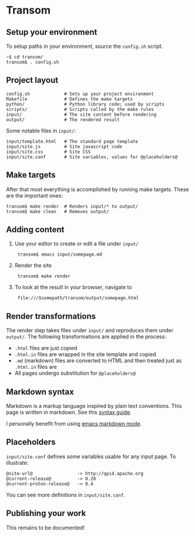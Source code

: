 # Transom

## Setup your environment

To setup paths in your environment, source the `config.sh` script.

    ~$ cd transom/
    transom$ . config.sh

## Project layout

    config.sh             # Sets up your project environment
    Makefile              # Defines the make targets
    python/               # Python library code; used by scripts
    scripts/              # Scripts called by the make rules
    input/                # The site content before rendering
    output/               # The rendered result

Some notable files in `input/`:

    input/template.html   # The standard page template
    input/site.js         # Site javascript code
    input/site.css        # Site CSS
    input/site.conf       # Site variables, values for @placeholders@

## Make targets

After that most everything is accomplished by running make targets.
These are the important ones:

    transom$ make render  # Renders input/* to output/
    transom$ make clean   # Removes output/

## Adding content

1. Use your editor to create or edit a file under `input/`

        transom$ emacs input/somepage.md

2. Render the site

        transom$ make render

3. To look at the result in your browser, navigate to 

        file:///$somepath/transom/output/somepage.html

## Render transformations

The render step takes files under `input/` and reproduces them under
`output/`.  The following transformations are applied in the process:

 - `.html` files are just copied
 - `.html.in` files are wrapped in the site template and copied
 - `.md` (markdown) files are converted to HTML and then treated
   just as `.html.in` files are
 - All pages undergo substitution for `@placeholders@`

## Markdown syntax

Markdown is a markup language inspired by plain text conventions.
This page is written in markdown.  See this [syntax guide][syntax].

I personally benefit from using [emacs markdown mode][emacs].

[syntax]: http://daringfireball.net/projects/markdown/syntax 
[emacs]:  http://jblevins.org/projects/markdown-mode/

## Placeholders

`input/site.conf` defines some variables usable for any input page.
To illustrate:

    @site-url@                 -> http://qpid.apache.org
    @current-release@          -> 0.20
    @current-proton-release@   -> 0.4

You can see more definitions in `input/site.conf`.

## Publishing your work

This remains to be documented!
